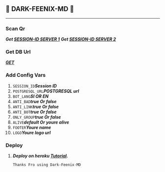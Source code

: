 ## 🍭 DARK-FEENIX-MD 🍭
---

### Scan Qr
***Get [SESSION-ID SERVER 1](https://zero-two-md-vihangayt0.koyeb.app/)***
***Get [SESSION-ID SERVER 2](https://replit.com/@vihangayt123/Zero-Two-Qr?output%20only=1&lite=1#index.js)***

### Get DB Url
***[GET](https://dashboard.render.com/)***

### Add Config Vars
1. ```SESSION_ID```***Session ID***
2. ```POSTGRESQL_URL```***POSTGRESQL url***
3. ```BOT_LANG```***SI OR EN***
4. ```ANTI_BAD```***true Or false***
5. ```ANTI_LINK```***true Or false***
6. ```ANTI_BOT```***true Or false***
7. ```ONLY_GROUP```***true Or false***
8. ```ALIVE```***default Or youre alive***
9. ```FOOTER```***Youre name***
10. ```LOGO```***Youre logo url***

### Deploy
1. ***Deploy on heroku [Tutorial](https://www.youtube.com/watch?v=ZX_uCZXNHbk).***

   ```Thanks Fro using Dark-Feenix-MD```
